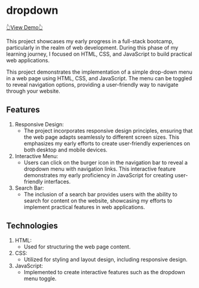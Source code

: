 # dropdown

[👆View Demo👆](https://hswinata.github.io/dropdown/)

This project showcases my early progress in a full-stack bootcamp, particularly in the realm of web development. During this phase of my learning journey, I focused on HTML, CSS, and JavaScript to build practical web applications.

This project demonstrates the implementation of a simple drop-down menu in a web page using HTML, CSS, and JavaScript. The menu can be toggled to reveal navigation options, providing a user-friendly way to navigate through your website.


## Features

1. Responsive Design:
   - The project incorporates responsive design principles, ensuring that the web page adapts seamlessly to different screen sizes. This emphasizes my early efforts to create user-friendly experiences on both desktop and mobile devices.
2. Interactive Menu:
   - Users can click on the burger icon in the navigation bar to reveal a dropdown menu with navigation links. This interactive feature demonstrates my early proficiency in JavaScript for creating user-friendly interfaces.
3. Search Bar:
   - The inclusion of a search bar provides users with the ability to search for content on the website, showcasing my efforts to implement practical features in web applications.
  
## Technologies
1. HTML:
   - Used for structuring the web page content.
2. CSS:
   - Utilized for styling and layout design, including responsive design.
3. JavaScript:
   - Implemented to create interactive features such as the dropdown menu toggle.
